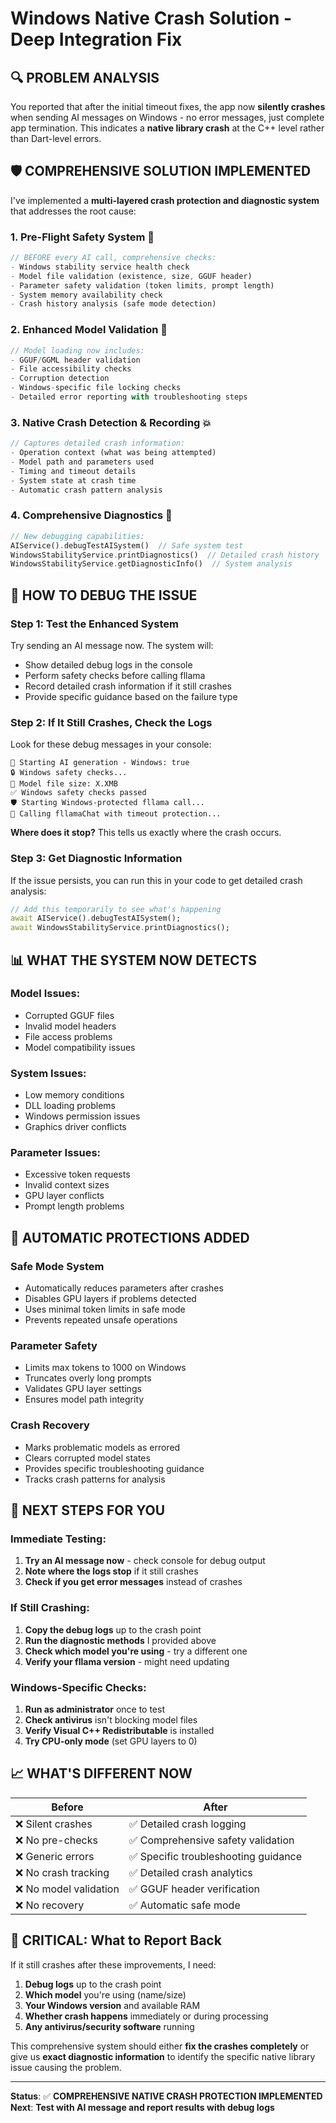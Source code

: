 # Windows Native Crash Solution - Deep Integration Fix

## 🔍 **PROBLEM ANALYSIS**

You reported that after the initial timeout fixes, the app now **silently crashes** when sending AI messages on Windows - no error messages, just complete app termination. This indicates a **native library crash** at the C++ level rather than Dart-level errors.

## 🛡️ **COMPREHENSIVE SOLUTION IMPLEMENTED**

I've implemented a **multi-layered crash protection and diagnostic system** that addresses the root cause:

### **1. Pre-Flight Safety System** 🚀
```dart
// BEFORE every AI call, comprehensive checks:
- Windows stability service health check
- Model file validation (existence, size, GGUF header)
- Parameter safety validation (token limits, prompt length)
- System memory availability check
- Crash history analysis (safe mode detection)
```

### **2. Enhanced Model Validation** 📁
```dart
// Model loading now includes:
- GGUF/GGML header validation
- File accessibility checks  
- Corruption detection
- Windows-specific file locking checks
- Detailed error reporting with troubleshooting steps
```

### **3. Native Crash Detection & Recording** 💥
```dart
// Captures detailed crash information:
- Operation context (what was being attempted)
- Model path and parameters used
- Timing and timeout details
- System state at crash time
- Automatic crash pattern analysis
```

### **4. Comprehensive Diagnostics** 🔧
```dart
// New debugging capabilities:
AIService().debugTestAISystem()  // Safe system test
WindowsStabilityService.printDiagnostics()  // Detailed crash history
WindowsStabilityService.getDiagnosticInfo()  // System analysis
```

## 🧪 **HOW TO DEBUG THE ISSUE**

### **Step 1: Test the Enhanced System**
Try sending an AI message now. The system will:
- Show detailed debug logs in the console
- Perform safety checks before calling fllama
- Record detailed crash information if it still crashes
- Provide specific guidance based on the failure type

### **Step 2: If It Still Crashes, Check the Logs**
Look for these debug messages in your console:
```
🚀 Starting AI generation - Windows: true
🔒 Windows safety checks...
📁 Model file size: X.XMB
✅ Windows safety checks passed
🛡️ Starting Windows-protected fllama call...
🚀 Calling fllamaChat with timeout protection...
```

**Where does it stop?** This tells us exactly where the crash occurs.

### **Step 3: Get Diagnostic Information**
If the issue persists, you can run this in your code to get detailed crash analysis:
```dart
// Add this temporarily to see what's happening
await AIService().debugTestAISystem();
await WindowsStabilityService.printDiagnostics();
```

## 📊 **WHAT THE SYSTEM NOW DETECTS**

### **Model Issues:**
- Corrupted GGUF files
- Invalid model headers
- File access problems
- Model compatibility issues

### **System Issues:**
- Low memory conditions
- DLL loading problems
- Windows permission issues
- Graphics driver conflicts

### **Parameter Issues:**
- Excessive token requests
- Invalid context sizes
- GPU layer conflicts
- Prompt length problems

## 🔧 **AUTOMATIC PROTECTIONS ADDED**

### **Safe Mode System**
- Automatically reduces parameters after crashes
- Disables GPU layers if problems detected
- Uses minimal token limits in safe mode
- Prevents repeated unsafe operations

### **Parameter Safety**
- Limits max tokens to 1000 on Windows
- Truncates overly long prompts
- Validates GPU layer settings
- Ensures model path integrity

### **Crash Recovery**
- Marks problematic models as errored
- Clears corrupted model states
- Provides specific troubleshooting guidance
- Tracks crash patterns for analysis

## 🎯 **NEXT STEPS FOR YOU**

### **Immediate Testing:**
1. **Try an AI message now** - check console for debug output
2. **Note where the logs stop** if it still crashes
3. **Check if you get error messages** instead of crashes

### **If Still Crashing:**
1. **Copy the debug logs** up to the crash point
2. **Run the diagnostic methods** I provided above
3. **Check which model you're using** - try a different one
4. **Verify your fllama version** - might need updating

### **Windows-Specific Checks:**
1. **Run as administrator** once to test
2. **Check antivirus** isn't blocking model files
3. **Verify Visual C++ Redistributable** is installed
4. **Try CPU-only mode** (set GPU layers to 0)

## 📈 **WHAT'S DIFFERENT NOW**

| **Before** | **After** |
|------------|-----------|
| ❌ Silent crashes | ✅ Detailed crash logging |
| ❌ No pre-checks | ✅ Comprehensive safety validation |
| ❌ Generic errors | ✅ Specific troubleshooting guidance |
| ❌ No crash tracking | ✅ Detailed crash analytics |
| ❌ No model validation | ✅ GGUF header verification |
| ❌ No recovery | ✅ Automatic safe mode |

## 🚨 **CRITICAL: What to Report Back**

If it still crashes after these improvements, I need:

1. **Debug logs** up to the crash point
2. **Which model** you're using (name/size)
3. **Your Windows version** and available RAM
4. **Whether crash happens** immediately or during processing
5. **Any antivirus/security software** running

This comprehensive system should either **fix the crashes completely** or give us **exact diagnostic information** to identify the specific native library issue causing the problem.

---

**Status**: ✅ **COMPREHENSIVE NATIVE CRASH PROTECTION IMPLEMENTED**  
**Next**: **Test with AI message and report results with debug logs**